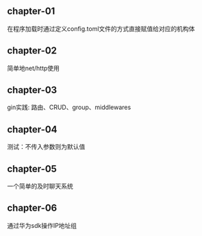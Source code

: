 ## chapter-01
在程序加载时通过定义config.toml文件的方式直接赋值给对应的机构体

## chapter-02
简单地net/http使用

## chapter-03
gin实践: 路由、CRUD、group、middlewares

## chapter-04 
测试：不传入参数则为默认值

## chapter-05 
一个简单的及时聊天系统

## chapter-06
通过华为sdk操作IP地址组
